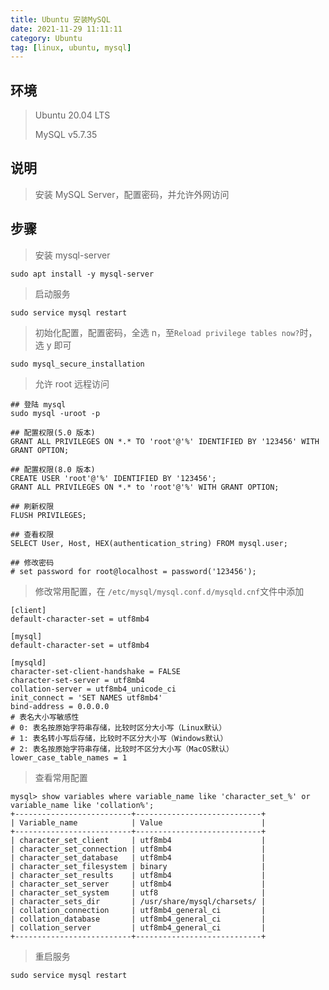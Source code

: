 ```yaml
---
title: Ubuntu 安装MySQL
date: 2021-11-29 11:11:11
category: Ubuntu
tag: [linux, ubuntu, mysql]
---
```


## 环境

> Ubuntu 20.04 LTS
>
> MySQL  v5.7.35



## 说明

> 安装 MySQL Server，配置密码，并允许外网访问



## 步骤

> 安装 mysql-server

```shell
sudo apt install -y mysql-server
```

> 启动服务
```
sudo service mysql restart
```

> 初始化配置，配置密码，全选 n，至`Reload privilege tables now?`时，选 y 即可

```shell
sudo mysql_secure_installation
```

> 允许 root 远程访问

```shell
## 登陆 mysql
sudo mysql -uroot -p

## 配置权限(5.0 版本)
GRANT ALL PRIVILEGES ON *.* TO 'root'@'%' IDENTIFIED BY '123456' WITH GRANT OPTION;

## 配置权限(8.0 版本)
CREATE USER 'root'@'%' IDENTIFIED BY '123456';
GRANT ALL PRIVILEGES ON *.* to 'root'@'%' WITH GRANT OPTION;

## 刷新权限
FLUSH PRIVILEGES;

## 查看权限
SELECT User, Host, HEX(authentication_string) FROM mysql.user;

## 修改密码
# set password for root@localhost = password('123456');
```

> 修改常用配置，在 `/etc/mysql/mysql.conf.d/mysqld.cnf`文件中添加

```config
[client]
default-character-set = utf8mb4

[mysql]
default-character-set = utf8mb4

[mysqld]
character-set-client-handshake = FALSE
character-set-server = utf8mb4
collation-server = utf8mb4_unicode_ci
init_connect = 'SET NAMES utf8mb4'
bind-address = 0.0.0.0
# 表名大小写敏感性
# 0: 表名按原始字符串存储，比较时区分大小写（Linux默认）
# 1: 表名转小写后存储，比较时不区分大小写（Windows默认）
# 2: 表名按原始字符串存储，比较时不区分大小写（MacOS默认）
lower_case_table_names = 1
```

> 查看常用配置

```mysql
mysql> show variables where variable_name like 'character_set_%' or variable_name like 'collation%';
+--------------------------+----------------------------+
| Variable_name            | Value                      |
+--------------------------+----------------------------+
| character_set_client     | utf8mb4                    |
| character_set_connection | utf8mb4                    |
| character_set_database   | utf8mb4                    |
| character_set_filesystem | binary                     |
| character_set_results    | utf8mb4                    |
| character_set_server     | utf8mb4                    |
| character_set_system     | utf8                       |
| character_sets_dir       | /usr/share/mysql/charsets/ |
| collation_connection     | utf8mb4_general_ci         |
| collation_database       | utf8mb4_general_ci         |
| collation_server         | utf8mb4_general_ci         |
+--------------------------+----------------------------+
```

> 重启服务

```shell
sudo service mysql restart
```

